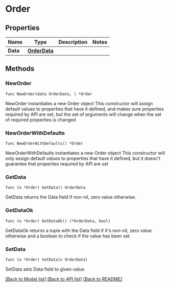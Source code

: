 # Order

## Properties

Name | Type | Description | Notes
------------ | ------------- | ------------- | -------------
**Data** | [**OrderData**](OrderData.md) |  | 

## Methods

### NewOrder

`func NewOrder(data OrderData, ) *Order`

NewOrder instantiates a new Order object
This constructor will assign default values to properties that have it defined,
and makes sure properties required by API are set, but the set of arguments
will change when the set of required properties is changed

### NewOrderWithDefaults

`func NewOrderWithDefaults() *Order`

NewOrderWithDefaults instantiates a new Order object
This constructor will only assign default values to properties that have it defined,
but it doesn't guarantee that properties required by API are set

### GetData

`func (o *Order) GetData() OrderData`

GetData returns the Data field if non-nil, zero value otherwise.

### GetDataOk

`func (o *Order) GetDataOk() (*OrderData, bool)`

GetDataOk returns a tuple with the Data field if it's non-nil, zero value otherwise
and a boolean to check if the value has been set.

### SetData

`func (o *Order) SetData(v OrderData)`

SetData sets Data field to given value.



[[Back to Model list]](../README.md#documentation-for-models) [[Back to API list]](../README.md#documentation-for-api-endpoints) [[Back to README]](../README.md)


